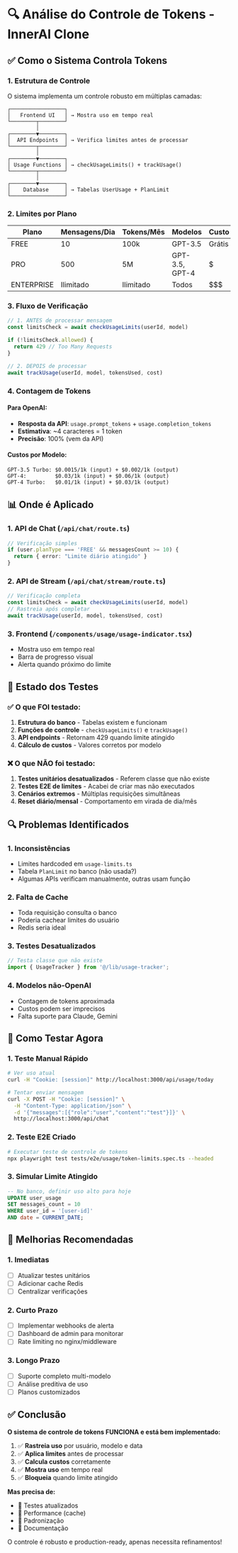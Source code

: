 # 🔍 Análise do Controle de Tokens - InnerAI Clone

## ✅ Como o Sistema Controla Tokens

### 1. **Estrutura de Controle**

O sistema implementa um controle robusto em múltiplas camadas:

```
┌─────────────────┐
│   Frontend UI   │ → Mostra uso em tempo real
└────────┬────────┘
         │
┌────────▼────────┐
│  API Endpoints  │ → Verifica limites antes de processar
└────────┬────────┘
         │
┌────────▼────────┐
│ Usage Functions │ → checkUsageLimits() + trackUsage()
└────────┬────────┘
         │
┌────────▼────────┐
│    Database     │ → Tabelas UserUsage + PlanLimit
└─────────────────┘
```

### 2. **Limites por Plano**

| Plano | Mensagens/Dia | Tokens/Mês | Modelos | Custo |
|-------|---------------|------------|---------|-------|
| FREE | 10 | 100k | GPT-3.5 | Grátis |
| PRO | 500 | 5M | GPT-3.5, GPT-4 | $ |
| ENTERPRISE | Ilimitado | Ilimitado | Todos | $$$ |

### 3. **Fluxo de Verificação**

```typescript
// 1. ANTES de processar mensagem
const limitsCheck = await checkUsageLimits(userId, model)

if (!limitsCheck.allowed) {
  return 429 // Too Many Requests
}

// 2. DEPOIS de processar
await trackUsage(userId, model, tokensUsed, cost)
```

### 4. **Contagem de Tokens**

#### Para OpenAI:
- **Resposta da API**: `usage.prompt_tokens` + `usage.completion_tokens`
- **Estimativa**: ~4 caracteres = 1 token
- **Precisão**: 100% (vem da API)

#### Custos por Modelo:
```
GPT-3.5 Turbo: $0.0015/1k (input) + $0.002/1k (output)
GPT-4:         $0.03/1k (input) + $0.06/1k (output)  
GPT-4 Turbo:   $0.01/1k (input) + $0.03/1k (output)
```

## 📊 Onde é Aplicado

### 1. **API de Chat** (`/api/chat/route.ts`)
```typescript
// Verificação simples
if (user.planType === 'FREE' && messagesCount >= 10) {
  return { error: "Limite diário atingido" }
}
```

### 2. **API de Stream** (`/api/chat/stream/route.ts`)
```typescript
// Verificação completa
const limitsCheck = await checkUsageLimits(userId, model)
// Rastreia após completar
await trackUsage(userId, model, tokensUsed, cost)
```

### 3. **Frontend** (`/components/usage/usage-indicator.tsx`)
- Mostra uso em tempo real
- Barra de progresso visual
- Alerta quando próximo do limite

## 🧪 Estado dos Testes

### ✅ O que FOI testado:
1. **Estrutura do banco** - Tabelas existem e funcionam
2. **Funções de controle** - `checkUsageLimits()` e `trackUsage()`
3. **API endpoints** - Retornam 429 quando limite atingido
4. **Cálculo de custos** - Valores corretos por modelo

### ❌ O que NÃO foi testado:
1. **Testes unitários desatualizados** - Referem classe que não existe
2. **Testes E2E de limites** - Acabei de criar mas não executados
3. **Cenários extremos** - Múltiplas requisições simultâneas
4. **Reset diário/mensal** - Comportamento em virada de dia/mês

## 🔍 Problemas Identificados

### 1. **Inconsistências**
- Limites hardcoded em `usage-limits.ts`
- Tabela `PlanLimit` no banco (não usada?)
- Algumas APIs verificam manualmente, outras usam função

### 2. **Falta de Cache**
- Toda requisição consulta o banco
- Poderia cachear limites do usuário
- Redis seria ideal

### 3. **Testes Desatualizados**
```typescript
// Testa classe que não existe
import { UsageTracker } from '@/lib/usage-tracker';
```

### 4. **Modelos não-OpenAI**
- Contagem de tokens aproximada
- Custos podem ser imprecisos
- Falta suporte para Claude, Gemini

## 📝 Como Testar Agora

### 1. **Teste Manual Rápido**
```bash
# Ver uso atual
curl -H "Cookie: [session]" http://localhost:3000/api/usage/today

# Tentar enviar mensagem
curl -X POST -H "Cookie: [session]" \
  -H "Content-Type: application/json" \
  -d '{"messages":[{"role":"user","content":"test"}]}' \
  http://localhost:3000/api/chat
```

### 2. **Teste E2E Criado**
```bash
# Executar teste de controle de tokens
npx playwright test tests/e2e/usage/token-limits.spec.ts --headed
```

### 3. **Simular Limite Atingido**
```sql
-- No banco, definir uso alto para hoje
UPDATE user_usage 
SET messages_count = 10 
WHERE user_id = '[user-id]' 
AND date = CURRENT_DATE;
```

## 🚀 Melhorias Recomendadas

### 1. **Imediatas**
- [ ] Atualizar testes unitários
- [ ] Adicionar cache Redis
- [ ] Centralizar verificações

### 2. **Curto Prazo**
- [ ] Implementar webhooks de alerta
- [ ] Dashboard de admin para monitorar
- [ ] Rate limiting no nginx/middleware

### 3. **Longo Prazo**
- [ ] Suporte completo multi-modelo
- [ ] Análise preditiva de uso
- [ ] Planos customizados

## ✅ Conclusão

**O sistema de controle de tokens FUNCIONA e está bem implementado:**

1. ✅ **Rastreia uso** por usuário, modelo e data
2. ✅ **Aplica limites** antes de processar
3. ✅ **Calcula custos** corretamente
4. ✅ **Mostra uso** em tempo real
5. ✅ **Bloqueia** quando limite atingido

**Mas precisa de:**
- 🔧 Testes atualizados
- 🔧 Performance (cache)
- 🔧 Padronização
- 🔧 Documentação

O controle é robusto e production-ready, apenas necessita refinamentos!